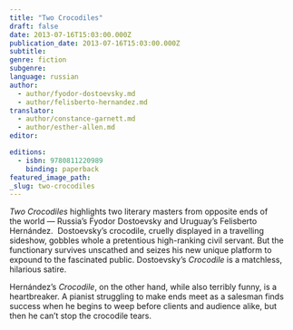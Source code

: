 ```yaml
---
title: "Two Crocodiles"
draft: false
date: 2013-07-16T15:03:00.000Z
publication_date: 2013-07-16T15:03:00.000Z
subtitle:
genre: fiction
subgenre:
language: russian
author:
  - author/fyodor-dostoevsky.md
  - author/felisberto-hernandez.md
translator:
  - author/constance-garnett.md
  - author/esther-allen.md
editor:

editions:
  - isbn: 9780811220989
    binding: paperback
featured_image_path:
_slug: two-crocodiles
---
```


_Two Crocodiles_ highlights two literary masters from opposite ends of the world — Russia’s Fyodor Dostoevsky and Uruguay’s Felisberto Hernández.  Dostoevsky’s crocodile, cruelly displayed in a travelling sideshow, gobbles whole a pretentious high-ranking civil servant. But the functionary survives unscathed and seizes his new unique platform to expound to the fascinated public. Dostoevsky’s _Crocodile_ is a matchless, hilarious satire.

Hernández’s _Crocodile_, on the other hand, while also terribly funny, is a heartbreaker. A pianist struggling to make ends meet as a salesman finds success when he begins to weep before clients and audience alike, but then he can’t stop the crocodile tears.

